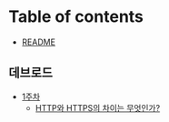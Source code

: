 # Table of contents

* [README](README.md)

## 데브로드

* [1주차](devroad/week1.md)
	* [HTTP와 HTTPS의 차이는 무엇인가?](/http/http_vs_https.md)
